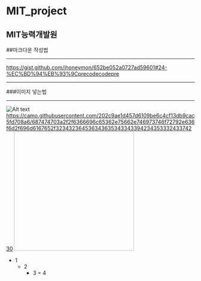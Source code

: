 # MIT_project
## MIT능력개발원

##마크다운 작성법

<hr


https://gist.github.com/ihoneymon/652be052a0727ad59601#24-%EC%BD%94%EB%93%9Cprecodecodepre




<hr


###이미지 넣는법


<hr

![Alt text](/path/to/img.jpg "Optional title")
https://camo.githubusercontent.com/202c9ae1d457d6109be6c4cf13db9cac5fd708a6/687474703a2f2f6366696c65362e75662e746973746f72792e636f6d2f696d6167652f32343236453634363534334339423435333243374230
<img width="320" height="320"></img>




* 1
    - 2
    	+ 3
            = 4

